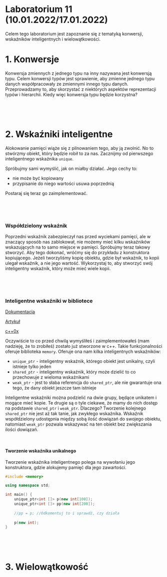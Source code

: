 # Laboratorium 11 (10.01.2022/17.01.2022)

Celem tego laboratorium jest zapoznanie się z tematyką konwersji, wskaźników inteligentnych i wielowątkowości.

# 1. Konwersje 

Konwersja zmiennych z jednego typu na inny nazywana jest konwersją typu. Celem konwersji typów jest sprawienie, aby zmienne jednego typu danych współpracowały ze zmiennymi innego typu danych. Przeprowadzamy to, aby skorzystać z niektórych aspektów reprezentacji typów i hierarchii. Kiedy więc konwersja typu będzie korzystna?




&nbsp;

&nbsp;

# 2. Wskaźniki inteligentne

Alokowanie pamięci wiąże się z pilnowaniem tego, aby ją zwolnić. No to stwórzmy obiekt, który będzie robił to za nas. Zacznijmy od pierwszego inteligentnego wskaźnika `unique`.

Spróbujmy sami wymyślić, jak on miałby działać. Jego cechy to:

- nie może być kopiowany
- przypisanie do niego wartości usuwa poprzednią

Postaraj się teraz go zaimplementować.

&nbsp;

&nbsp;

### Współdzielony wskaźnik

Poprzedni wskaźnik zabezpieczył nas przed wyciekami pamięci, ale w znaczący sposób nas zablokował, nie możemy mieć kilku wskaźników wskazujących na to samo miejsce w pamięci. Spróbujmy teraz takowy stworzyć. Aby tego dokonać, wróćmy się do przykładu z konstruktora kopiującego. Jeżeli tworzyliśmy kopię obiektu, gdzie był wskaźnik, to kopii ulegał wskaźnik, a nie jego wartość. Wykorzystaj to, aby stworzyć swój inteligentny wskaźnik, który może mieć wiele kopii.

&nbsp;

&nbsp;

### Inteligentne wskaźniki w bibliotece

[Dokumentacja](https://en.cppreference.com/w/cpp/header/memory)

[Artykuł](https://cpp-polska.pl/post/kompendium-wiedzy-o-smart-pointerach)

[c++0x](https://cpp0x.pl/kursy/Kurs-C++/Poziom-5/Wskazniki-inteligentne-C++11/582)

Oczywiście to co przed chwilą wymyśliłeś i zaimplementowałeś (mam nadzieję, że to zrobiłeś) zostało już stworzone w c++. Takie funkcjonalności oferuje biblioteka `memory`. Oferuje ona nam kilka inteligentnych wskaźników:

- `unique_ptr` - inteligentny wskaźnik, którego obiekt jest unikalny, czyli istnieje tylko jeden
- `shared_ptr` - inteligentny wskaźnik, który może dzielić to co przechowuje z wieloma wskaźnikami
- `weak_ptr` - jest to słaba referencja do `shared_ptr`, ale nie gwarantuje ona tego, że dany obiekt jeszcze tam istnieje

Inteligentne wskaźniki można podzielić na dwie grupy, będące unikatem i mogące mieć kopie. Te drugie są o tyle ciekawe, że mamy do nich dostęp na podstawie `shared_ptr` i `weak_ptr`. Dlaczego? Tworzenie kolejnego `shared_ptr` nie jest aż tak tanie, jak zwykłego wskaźnika. Wskaźnik współdzielony udostępnia między sobą ilość dowiązań do swojego obiektu, natomiast `weak_ptr` pozwala wskazywać na ten obiekt bez zwiększania ilości dowiązań.

&nbsp;

#### Tworzenie wskaźnika unikalnego

Tworzenie wskaźnika inteligentnego polega na wywołaniu jego konstruktora, gdzie alokujemy pamięć dla jego zawartości.

```c++
#include <memory>

using namespace std;

int main() {
    unique_ptr<int []> p(new int[100]);
    unique_ptr<int []> pp(new int[200]);
    
    //pp = p; //Odkomentuj to i sprawdź, czy działa
    
    p(new int);
}
```


&nbsp;

&nbsp;

# 3. Wielowątkowość

